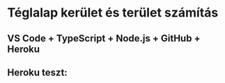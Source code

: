 # Téglalap kerület és terület számítás
##  VS Code + TypeScript + Node.js + GitHub + Heroku

## Heroku teszt:
